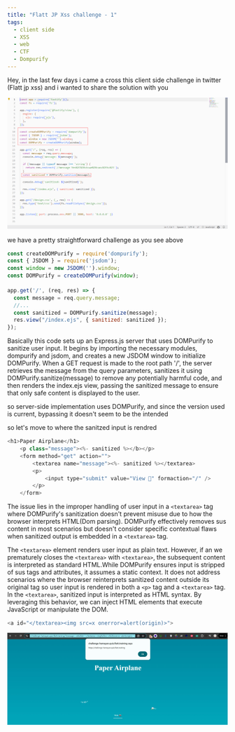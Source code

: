 ```yaml
---
title: "Flatt JP Xss challenge - 1"
tags:
  - client side
  - XSS
  - web
  - CTF 
  - Dompurify
---
```


Hey, in the last few days i came a cross this client side challenge in twitter (Flatt jp xss) and i wanted to share the solution with you 


![alt text](../ctf-web/images/flattsrc.png)

we have a pretty straightforward  challenge as you see above 

```jsx
const createDOMPurify = require('dompurify');
const { JSDOM } = require('jsdom');
const window = new JSDOM('').window;
const DOMPurify = createDOMPurify(window);

app.get('/', (req, res) => {
  const message = req.query.message;
  //...
  const sanitized = DOMPurify.sanitize(message);
  res.view("/index.ejs", { sanitized: sanitized });
});
```

Basically this code sets up an Express.js server that uses DOMPurify to sanitize user input. It begins by importing the necessary modules, dompurify and jsdom, and creates a new JSDOM window to initialize DOMPurify. When a GET request is made to the root path '/', the server retrieves the message from the query parameters, sanitizes it using DOMPurify.sanitize(message) to remove any potentially harmful code, and then renders the index.ejs view, passing the sanitized message to ensure that only safe content is displayed to the user.

so server-side implementation uses DOMPurify, and since the version used is current, bypassing it doesn't seem to be the intended 

so let's move to where the sanitzed input is rendred 

```js
<h1>Paper Airplane</h1>
    <p class="message"><%- sanitized %></b></p>
    <form method="get" action="">
        <textarea name="message"><%- sanitized %></textarea>
        <p>
            <input type="submit" value="View 👀" formaction="/" />
        </p>
    </form>
```

The issue lies in the improper handling of user input in a `<textarea>` tag where DOMPurify's sanitization doesn't prevent misuse due to how the browser interprets HTML(Dom parsing). DOMPurify effectively removes sus content in most scenarios but doesn't consider specific contextual flaws when sanitized output is embedded in a `<textarea>` tag.

The `<textarea>` element renders user input as plain text. However, if an we prematurely closes the `<textarea>` with `<textarea>`, the subsequent content is interpreted as standard HTML.While DOMPurify ensures input is stripped of sus tags and attributes, it assumes a static context. It does not address scenarios where the browser reinterprets sanitized content outside its original tag so user input is rendered in both a `<p>` tag and a `<textarea>` tag. In the `<textarea>`, sanitized input is interpreted as HTML syntax. By leveraging this behavior, we can inject HTML elements that execute JavaScript or manipulate the DOM.

```js
<a id="</textarea><img src=x onerror=alert(origin)>">
```



![alt text](../ctf-web/images/flattjp.png)